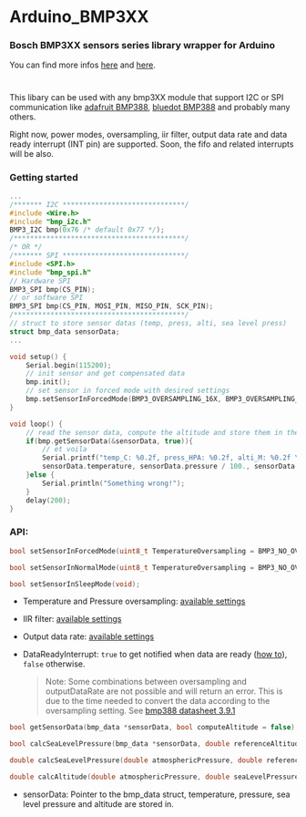 # Arduino_BMP3XX

### Bosch BMP3XX sensors series library wrapper for Arduino

You can find more infos [here](https://github.com/BoschSensortec/BMP3-Sensor-API) and [here](https://www.bosch-sensortec.com/bst/products/all_products/bmp388).

#

This libary can be used with any bmp3XX module that support I2C or SPI communication like [adafruit BMP388](https://www.adafruit.com/product/3966), [bluedot BMP388](https://www.bluedot.space/sensor-boards/bmp388/) and probably many others.

Right now, power modes, oversampling, iir filter, output data rate and data ready interrupt (INT pin) are supported. Soon, the fifo and related interrupts will be also.

### Getting started

```cpp
...
/******* I2C ******************************/
#include <Wire.h>
#include "bmp_i2c.h"
BMP3_I2C bmp(0x76 /* default 0x77 */);
/******************************************/
/* OR */
/******* SPI ******************************/
#include <SPI.h>
#include "bmp_spi.h"
// Hardware SPI
BMP3_SPI bmp(CS_PIN);
// or software SPI
BMP3_SPI bmp(CS_PIN, MOSI_PIN, MISO_PIN, SCK_PIN);
/******************************************/
// struct to store sensor datas (temp, press, alti, sea level press)
struct bmp_data sensorData;
...

void setup() {
    Serial.begin(115200);
    // init sensor and get compensated data
    bmp.init();
    // set sensor in forced mode with desired settings
    bmp.setSensorInForcedMode(BMP3_OVERSAMPLING_16X, BMP3_OVERSAMPLING_2X, BMP3_IIR_FILTER_COEFF_3);
}

void loop() {
    // read the sensor data, compute the altitude and store them in the structure.
    if(bmp.getSensorData(&sensorData, true)){
        // et voila
        Serial.printf("temp_C: %0.2f, press_HPA: %0.2f, alti_M: %0.2f \n",
        sensorData.temperature, sensorData.pressure / 100., sensorData.altitude);
    }else {
        Serial.println("Something wrong!");
    }
    delay(200);
}
```

### API:

```cpp
bool setSensorInForcedMode(uint8_t TemperatureOversampling = BMP3_NO_OVERSAMPLING, uint8_t PressureOversampling = BMP3_NO_OVERSAMPLING, uint8_t IIRFilter = BMP3_IIR_FILTER_DISABLE);
```

```cpp
bool setSensorInNormalMode(uint8_t TemperatureOversampling = BMP3_NO_OVERSAMPLING, uint8_t PressureOversampling = BMP3_NO_OVERSAMPLING, uint8_t IIRFilter = BMP3_IIR_FILTER_DISABLE, uint8_t OutputDataRate = BMP3_ODR_200_HZ, bool DataReadyInterrupt = false);
```

```cpp
bool setSensorInSleepMode(void);
```

- Temperature and Pressure oversampling: [available settings](https://github.com/germsb/Arduino_BMP3XX/blob/4a495248ebf08482895c5d1506509d28537e38be/bmp3_defs.h#L208-L213)

- IIR filter: [available settings](https://github.com/germsb/Arduino_BMP3XX/blob/4a495248ebf08482895c5d1506509d28537e38be/bmp3_defs.h#L216-L223)

- Output data rate: [available settings](https://github.com/germsb/Arduino_BMP3XX/blob/4a495248ebf08482895c5d1506509d28537e38be/bmp3_defs.h#L226-L243)

- DataReadyInterrupt: `true` to get notified when data are ready ([how to](https://www.arduino.cc/reference/en/language/functions/external-interrupts/attachinterrupt/)), `false` otherwise.
  > Note: Some combinations between oversampling and outputDataRate are not possible and will return an error. This is due to the time needed to convert the data according to the oversampling setting. See [bmp388 datasheet 3.9.1](https://ae-bst.resource.bosch.com/media/_tech/media/datasheets/BST-BMP388-DS001.pdf)

```cpp
bool getSensorData(bmp_data *sensorData, bool computeAltitude = false);
```

```cpp
bool calcSeaLevelPressure(bmp_data *sensorData, double referenceAltitude);
```

```cpp
double calcSeaLevelPressure(double atmosphericPressure, double referenceAltitude);
```

```cpp
double calcAltitude(double atmosphericPressure, double seaLevelPressure);
```

- sensorData: Pointer to the bmp_data struct, temperature, pressure, sea level pressure and altitude are stored in.
